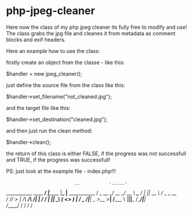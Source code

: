 php-jpeg-cleaner
================


Here now the class of my php jpeg cleaner its fully free to modify and use!
The class grabs the jpg file and cleanes it from metadata as comment blocks and exif headers.

Here an example how to use the class:


firstly create an object from the classe - like this:

  $handler = new jpeg_cleaner();


just define the source file from the class like this:

  $handler->set_filename("not_cleaned.jpg");


and the target file like this:

  $handler->set_destination("cleaned.jpg");


and then just run the clean method:

  $handler->clean();


the return of this class is either FALSE, if the progress was not successfull 
and TRUE, if the progress was successfull!

PS: just look at the example file - index.php!!!


                              __           ._____.                 
   ___________   ____   _____/  |_________ |__\_ |__   ___________ 
  / ___\_  __ \_/ __ \_/ __ \   __\___   / |  || __ \ /  _ \_  __ \
 / /_/  >  | \/\  ___/\  ___/|  |  /    /  |  || \_\ (  <_> )  | \/
 \___  /|__|    \___  >\___  >__| /_____ \ |__||___  /\____/|__|   
/_____/             \/     \/           \/         \/              

